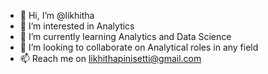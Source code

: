 - 👋 Hi, I’m @likhitha
- 👀 I’m interested in Analytics
- 🌱 I’m currently learning Analytics and Data Science
- 💞️ I’m looking to collaborate on Analytical roles in any field
- 📫 Reach me on likhithapinisetti@gmail.com

<!---
likhitha-3006/likhitha-3006 is a ✨ special ✨ repository because its `README.md` (this file) appears on your GitHub profile.
You can click the Preview link to take a look at your changes.
--->
